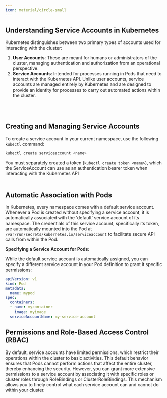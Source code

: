 ```yaml
---
icon: material/circle-small
---
```


## Understanding Service Accounts in Kubernetes

Kubernetes distinguishes between two primary types of accounts used for interacting with the cluster:

1. **User Accounts**: These are meant for humans or administrators of the cluster, managing authentication and authorization from an operational perspective.
2. **Service Accounts**: Intended for processes running in Pods that need to interact with the Kubernetes API. Unlike user accounts, service accounts are managed entirely by Kubernetes and are designed to provide an identity for processes to carry out automated actions within the cluster.

<br><br>

## Creating and Managing Service Accounts

To create a service account in your current namespace, use the following `kubectl` command:
```bash
kubectl create serviceaccount <name>
```

You must separately created a token (`kubectl create token <name>`), which the ServiceAccount can use as an authentication bearer token when interacting with the Kubernetes API
<br><br>

## Automatic Association with Pods

In Kubernetes, every namespace comes with a default service account. Whenever a Pod is created without specifying a service account, it is automatically associated with the 'default' service account of its namespace. The credentials of this service account, specifically its token, are automatically mounted into the Pod at `/var/run/secrets/kubernetes.io/serviceaccount` to facilitate secure API calls from within the Pod.

**Specifying a Service Account for Pods:**

While the default service account is automatically assigned, you can specify a different service account in your Pod definition to grant it specific permissions:
```yaml
apiVersion: v1
kind: Pod
metadata:
  name: mypod
spec:
  containers:
  - name: mycontainer
    image: myimage
  serviceAccountName: my-service-account
```

## Permissions and Role-Based Access Control (RBAC)

By default, service accounts have limited permissions, which restrict their operations within the cluster to basic activities. This default behavior ensures that Pods cannot perform actions that affect the entire cluster, thereby enhancing the security. However, you can grant more extensive permissions to a service account by associating it with specific roles or cluster roles through RoleBindings or ClusterRoleBindings. This mechanism allows you to finely control what each service account can and cannot do within your cluster. 